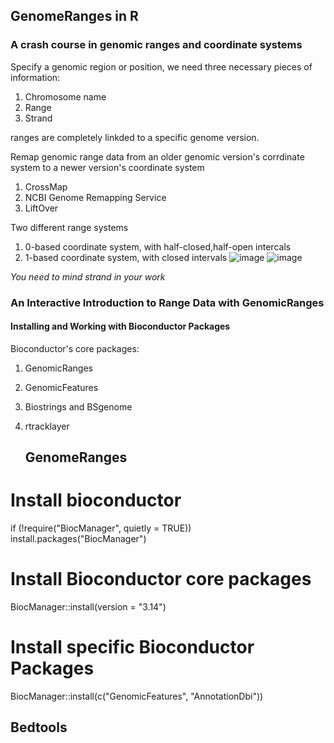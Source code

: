 ## GenomeRanges in R
### A crash course in genomic ranges and coordinate systems
Specify a genomic region or position, we need three necessary pieces of information:
1. Chromosome name
2. Range
3. Strand

ranges are completely linkded to a specific genome version.

Remap genomic range data from an older genomic version's corrdinate system to a newer version's coordinate system
1. CrossMap
2. NCBI Genome Remapping Service
3. LiftOver

Two different range systems
1. 0-based coordinate system, with half-closed,half-open intercals
2. 1-based coordinate system, with closed intervals
![image](https://user-images.githubusercontent.com/104820908/167296071-c6cdf16a-a2d1-43f0-b956-99f6001f59e6.png)
![image](https://user-images.githubusercontent.com/104820908/167296147-1179f87a-8cca-4c64-b0fb-ed5bdd9c7951.png)

*You need to mind strand in your work*

### An Interactive Introduction to Range Data with GenomicRanges
#### Installing and Working with Bioconductor Packages
Bioconductor's core packages:
1. GenomicRanges
2. GenomicFeatures
3. Biostrings and BSgenome
4. rtracklayer

    ## GenomeRanges
  # Install bioconductor
  if (!require("BiocManager", quietly = TRUE))
    install.packages("BiocManager")

  # Install Bioconductor core packages
  BiocManager::install(version = "3.14")
  
  # Install specific Bioconductor Packages
  BiocManager::install(c("GenomicFeatures", "AnnotationDbi"))




## Bedtools
